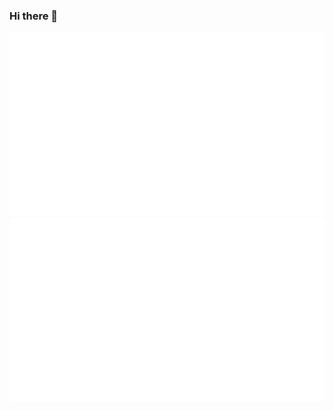 ### Hi there 👋


![](https://github.com/Clouke/github-stats/blob/master/generated/overview.svg)
![](https://github.com/Clouke/github-stats/blob/master/generated/languages.svg)
<!--
**Clouke/Clouke** is a ✨ _special_ ✨ repository because its `README.md` (this file) appears on your GitHub profile.

Here are some ideas to get you started:

- 🔭 I’m currently working on ...
- 🌱 I’m currently learning ...
- 👯 I’m looking to collaborate on ...
- 🤔 I’m looking for help with ...
- 💬 Ask me about ...
- 📫 How to reach me: ...
- 😄 Pronouns: ...
- ⚡ Fun fact: ...
-->
